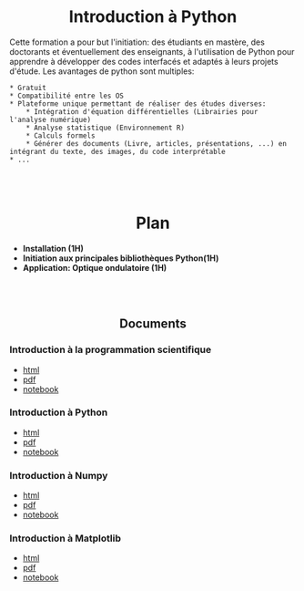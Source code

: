 
<center><h1>Introduction à Python</h1></center>
Cette formation a pour but l'initiation: des étudiants en mastère, des doctorants et éventuellement des enseignants, à l'utilisation de Python pour apprendre à développer des codes interfacés et adaptés à leurs projets d'étude. Les avantages de python sont multiples:
    
    * Gratuit
    * Compatibilité entre les OS
    * Plateforme unique permettant de réaliser des études diverses:
        * Intégration d'équation différentielles (Librairies pour l'analyse numérique)
        * Analyse statistique (Environnement R)
        * Calculs formels 
        * Générer des documents (Livre, articles, présentations, ...) en intégrant du texte, des images, du code interprétable
    * ...

<br>
<br>
<center><h1>Plan</h1></center>
<ul>
<li> <b>Installation (1H)</b></li>
<li> <b>Initiation aux principales bibliothèques Python(1H)</b></li>
<li> <b>Application: Optique ondulatoire (1H)</b></li>
</ul>
<br>
<br>

<center><h2>Documents</h2></center>

### Introduction à la programmation scientifique
*   [html](https://astrax.github.io/IntroPython-FST/doc/html/Introduction.html)
*   [pdf](doc/pdf/Introduction.pdf)
*   [notebook](doc/notebooks/Introduction.ipynb)

### Introduction à Python
*   [html](https://astrax.github.io/IntroPython-FST/doc/html/PythonIntro.html)
*   [pdf](doc/pdf/PythonIntro.pdf)
*   [notebook](doc/notebooks/PythonIntro.ipynb)

### Introduction à Numpy
*   [html](https://astrax.github.io/IntroPython-FST/doc/html/NumpyIntro.html)
*   [pdf](doc/pdf/NumpyIntro.pdf)
*   [notebook](doc/notebooks/NumpyIntro.ipynb)

### Introduction à Matplotlib
*	[html](https://astrax.github.io/IntroPython-FST/doc/html/MatplotlibIntro.html)
*   [pdf](doc/pdf/MatplotlibIntro.pdf)
*   [notebook](doc/notebooks/MatplotlibIntro.ipynb)

